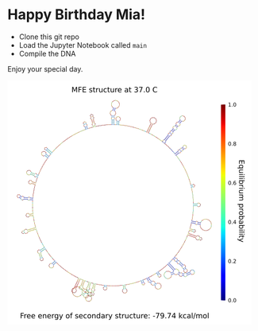 # Happy Birthday Mia!

* Clone this git repo
* Load the Jupyter Notebook called `main`
* Compile the DNA

Enjoy your special day.

![](https://github.com/aaronreichmenberliner/Happy_Birthday_Mia/blob/master/1264035_0_0_mfe.png)

